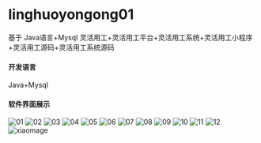 # linghuoyongong01

基于 Java语言+Mysql 灵活用工+灵活用工平台+灵活用工系统+灵活用工小程序+灵活用工源码+灵活用工系统源码

#### 开发语言

Java+Mysql


#### 软件界面展示

![01](https://github.com/user-attachments/assets/6f72d654-42df-4355-b11c-e1b01eebb6e4)
![02](https://github.com/user-attachments/assets/4c61cc3c-41f3-457b-8419-86434ca509d6)
![03](https://github.com/user-attachments/assets/cbaa0ec3-90b8-4a04-af88-cfdad246eba1)
![04](https://github.com/user-attachments/assets/19ede74a-2932-4cf2-842d-f0c9f1fedde4)
![05](https://github.com/user-attachments/assets/35ea579e-4216-4b7c-af14-d7e9ebf87865)
![06](https://github.com/user-attachments/assets/030b9f99-a16b-4c05-bbbd-351857c16413)
![07](https://github.com/user-attachments/assets/f6a02fb0-15ed-4f88-91c0-7d006d4e260b)
![08](https://github.com/user-attachments/assets/ce5a24a9-1867-464a-8aa1-ff558936c590)
![09](https://github.com/user-attachments/assets/450281b7-e278-480c-ac8c-58f4a5affea3)
![10](https://github.com/user-attachments/assets/3d53489e-5528-4670-a94b-81cc339b5f8a)
![11](https://github.com/user-attachments/assets/1f9ff039-6272-44ba-80ad-d110c784bdf2)
![12](https://github.com/user-attachments/assets/a2dc58b8-a3b4-4819-889a-b33c8c887349)
![xiaomage](https://github.com/user-attachments/assets/0a11adf9-ebfa-4880-a5c6-878a9ba99e2b)





















